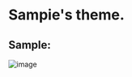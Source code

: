 # Sampie's theme.

## Sample:
![image](https://github.com/Sampie159/sampie-theme/assets/38163547/3fb5ddc3-dff7-4bbe-878a-d8b9d250ecc1)
